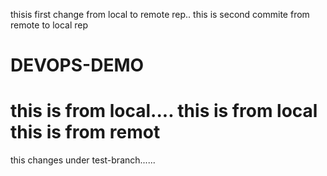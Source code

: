 thisis first change from local to remote rep..
this is second commite from remote to local rep
# DEVOPS-DEMO
this is from local....
this is from local
this is from remot
================
this changes under test-branch......